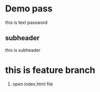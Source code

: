 # Demo pass


this is text password


## subheader

this is subheader

# this is feature branch


1. open index.html file 